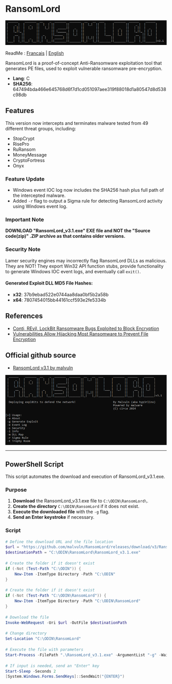 
# RansomLord

<p align="center">
  <img src="Documentation/RansomLord.png" alt="RansomLord Icon" width="900"/>
</p>

ReadMe : [Francais](https://github.com/ArtemissFR/ODIN_Project/blob/main/RansomLord/Documentation/README_FR.md) | [English](https://github.com/ArtemissFR/ODIN_Project/blob/main/RansomLord/README.md)

RansomLord is a proof-of-concept Anti-Ransomware exploitation tool that generates PE files, used to exploit vulnerable ransomware pre-encryption.

- **Lang**: C
- **SHA256**: 647494bda466e645768d6f7d1cd051097aee319f88018d1a80547d8d538c98db

## Features

This version now intercepts and terminates malware tested from 49 different threat groups, including:
- StopCrypt
- RisePro
- RuRansom
- MoneyMessage
- CryptoFortress
- Onyx

### Feature Update

- Windows event IOC log now includes the SHA256 hash plus full path of the intercepted malware.
- Added `-r` flag to output a Sigma rule for detecting RansomLord activity using Windows event log.

### Important Note

**DOWNLOAD "RansomLord_v3.1.exe" EXE file and NOT the "Source code(zip)" .ZIP archive as that contains older versions.**

### Security Note

Lamer security engines may incorrectly flag RansomLord DLLs as malicious. They are NOT! They export Win32 API function stubs, provide functionality to generate Windows IOC event logs, and eventually call `exit()`.

#### Generated Exploit DLL MD5 File Hashes:
- **x32**: 37b9ebad522e0744aa8daa0bf5b2a58b
- **x64**: 7807454015bb44161ccf593e2fe5334b

## References

- [Conti, REvil, LockBit Ransomware Bugs Exploited to Block Encryption](https://web.archive.org/web/20220601204439/https://www.bleepingcomputer.com/news/security/conti-revil-lockbit-ransomware-bugs-exploited-to-block-encryption/)
- [Vulnerabilities Allow Hijacking Most Ransomware to Prevent File Encryption](https://web.archive.org/web/20220504180432/https://www.securityweek.com/vulnerabilities-allow-hijacking-most-ransomware-prevent-file-encryption/)

## Official github source
- [RansomLord v3.1 by malvuln](https://github.com/malvuln/RansomLord/releases/tag/v3)

<p align="center">
  <img src="Documentation/.files/ransomlord_screen1.png" alt="RansomLord Screen1" width="700"/>
</p>

---

## PowerShell Script

This script automates the download and execution of RansomLord_v3.1.exe.

### Purpose

1. **Download** the RansomLord_v3.1.exe file to `C:\ODIN\RansomLord\`.
2. **Create the directory** `C:\ODIN\RansomLord` if it does not exist.
3. **Execute the downloaded file** with the `-g` flag.
4. **Send an Enter keystroke** if necessary.

### Script

```powershell
# Define the download URL and the file location
$url = "https://github.com/malvuln/RansomLord/releases/download/v3/RansomLord_v3.1.exe"
$destinationPath = "C:\ODIN\RansomLord\RansomLord_v3.1.exe"

# Create the folder if it doesn't exist
if (-Not (Test-Path "C:\ODIN")) {
    New-Item -ItemType Directory -Path "C:\ODIN"
}

# Create the folder if it doesn't exist
if (-Not (Test-Path "C:\ODIN\RansomLord")) {
    New-Item -ItemType Directory -Path "C:\ODIN\RansomLord"
}

# Download the file
Invoke-WebRequest -Uri $url -OutFile $destinationPath

# Change directory
Set-Location "C:\ODIN\RansomLord"

# Execute the file with parameters
Start-Process -FilePath ".\RansomLord_v3.1.exe" -ArgumentList "-g" -Wait

# If input is needed, send an "Enter" key
Start-Sleep -Seconds 2
[System.Windows.Forms.SendKeys]::SendWait("{ENTER}")

